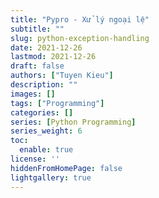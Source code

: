 ```yaml
---
title: "Pypro - Xử lý ngoại lệ"
subtitle: ""
slug: python-exception-handling
date: 2021-12-26
lastmod: 2021-12-26
draft: false
authors: ["Tuyen Kieu"]
description: ""
images: []
tags: ["Programming"]
categories: []
series: [Python Programming]
series_weight: 6
toc:
  enable: true
license: ''  
hiddenFromHomePage: false
lightgallery: true
---
```


<!--more-->